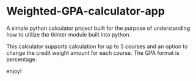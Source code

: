 # Weighted-GPA-calculator-app

A simple python calculator project built for the purpose of understanding how to utilize the tkinter module built into python.

This calculator supports calculation for up to 5 courses and an option to change the credit weight amount for each course. The GPA format is percentage.

enjoy!

